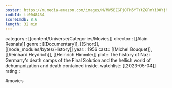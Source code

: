 ```yaml
---
poster: https://m.media-amazon.com/images/M/MV5BZGFjOTM5YTYtZGFmYi00YjNmLTljM2QtZWYxZDVhN2EyODFkXkEyXkFqcGdeQXVyMTMxODk2OTU@._V1_SX300.jpg
imdbId: tt0048434
scoreImdb: 8.6
length: 32 min
---
```


category:: [[content/Universe/Categories/Movies]]
director:: [[Alain Resnais]]
genre:: [[Documentary]], [[Short]], [[node_modules/bytes/History]]
year:: 1956
cast:: [[Michel Bouquet]], [[Reinhard Heydrich]], [[Heinrich Himmler]]
plot:: The history of Nazi Germany's death camps of the Final Solution and the hellish world of dehumanization and death contained inside.
watchlist:: [[2023-05-04]]
rating::

#movies 

